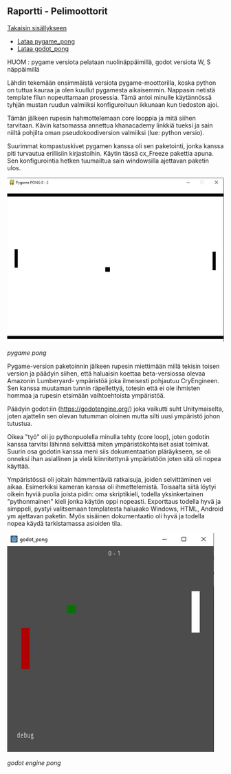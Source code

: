 ## Raportti - Pelimoottorit

[Takaisin sisällykseen](https://github.com/Shinpai/Peliteknologia)

* [Lataa pygame_pong](https://github.com/Shinpai/Peliteknologia/raw/master/Sykli%201%20Pelimoottorit/pygame_pong/pygame_pong_win32.zip)
* [Lataa godot_pong](https://github.com/Shinpai/Peliteknologia/raw/master/Sykli%201%20Pelimoottorit/godot_pong/godot_pong.zip)

HUOM : pygame versiota pelataan nuolinäppäimillä, godot versiota W, S näppäimillä

Lähdin tekemään ensimmäistä versiota pygame-moottorilla, koska python on tuttua kauraa ja olen kuullut pygamesta aikaisemmin. Nappasin netistä template filun nopeuttamaan prosessia. Tämä antoi minulle käytännössä tyhjän mustan ruudun valmiiksi konfiguroituun ikkunaan kun tiedoston ajoi.

Tämän jälkeen rupesin hahmottelemaan core looppia ja mitä siihen tarvitaan. Kävin katsomassa annettua khanacademy linkkiä tueksi ja sain niiltä pohjilta oman pseudokoodiversion valmiiksi (lue: python versio). 

Suurimmat kompastuskivet pygamen kanssa oli sen paketointi, jonka kanssa piti turvautua erillisiin kirjastoihin. Käytin tässä cx_Freeze pakettia apuna. Sen konfigurointia hetken tuumailtua sain windowsilla ajettavan paketin ulos.

![pypong](img/s1_00.JPG)

*pygame pong*

Pygame-version paketoinnin jälkeen rupesin miettimään millä tekisin toisen version ja päädyin siihen, että haluaisin koettaa beta-versiossa olevaa Amazonin Lumberyard- ympäristöä joka ilmeisesti pohjautuu CryEngineen. Sen kanssa muutaman tunnin räpellettyä, totesin että ei ole ihmisten hommaa ja rupesin etsimään vaihtoehtoista ympäristöä.

Päädyin godot:iin (https://godotengine.org/) joka vaikutti suht Unitymaiselta, joten ajattelin sen olevan tutumman oloinen mutta silti uusi ympäristö johon tutustua. 

Oikea "työ" oli jo pythonpuolella minulla tehty (core loop), joten godotin kanssa tarvitsi lähinnä selvittää miten ympäristökohtaiset asiat toimivat. Suurin osa godotin kanssa meni siis dokumentaation pläräykseen, se oli onneksi ihan asiallinen ja vielä kiinnitettynä ympäristöön joten sitä oli nopea käyttää.

Ympäristössä oli joitain hämmentäviä ratkaisuja, joiden selvittäminen vei aikaa. Esimerkiksi kameran kanssa oli ihmettelemistä. Toisaalta siitä löytyi oikein hyviä puolia joista pidin: oma skriptikieli, todella yksinkertainen "pythonmainen" kieli jonka käytön oppi nopeasti. Exporttaus todella hyvä ja simppeli, pystyi valitsemaan templatesta haluaako Windows, HTML, Android ym ajettavan paketin. Myös sisäinen dokumentaatio oli hyvä ja todella nopea käydä tarkistamassa asioiden tila.

![gdpong](img/s1_01.JPG)

*godot engine pong*
